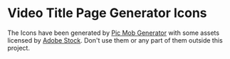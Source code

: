 # Video Title Page Generator Icons

The Icons have been generated by [Pic Mob Generator](http://picmobgenerator.olfsoftware.fr/) with some assets licensed by [Adobe Stock](https://vasur.fr/adobestock). Don't use them or any part of them outside this project.
